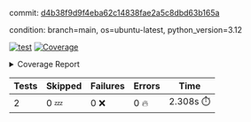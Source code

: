 commit: [d4b38f9d9f4eba62c14838fae2a5c8dbd63b165a](https://github.com/rcmdnk/boto3-session/tree/d4b38f9d9f4eba62c14838fae2a5c8dbd63b165a)

condition: branch=main, os=ubuntu-latest, python_version=3.12

[![test](https://github.com/rcmdnk/boto3-session/actions/workflows/test.yml/badge.svg)](https://github.com/rcmdnk/boto3-session/actions/runs/13381652501)
<a href="https://github.com/rcmdnk/boto3-session/blob/d4b38f9d9f4eba62c14838fae2a5c8dbd63b165a/README.md"><img alt="Coverage" src="https://img.shields.io/badge/Coverage-47%25-orange.svg" /></a><details><summary>Coverage Report </summary><table><tr><th>File</th><th>Stmts</th><th>Miss</th><th>Cover</th><th>Missing</th></tr><tbody><tr><td colspan="5"><b>src/boto3_session</b></td></tr><tr><td>&nbsp; &nbsp;<a href="https://github.com/rcmdnk/boto3-session/blob/d4b38f9d9f4eba62c14838fae2a5c8dbd63b165a/src/boto3_session/session.py">session.py</a></td><td>59</td><td>34</td><td>42%</td><td><a href="https://github.com/rcmdnk/boto3-session/blob/d4b38f9d9f4eba62c14838fae2a5c8dbd63b165a/src/boto3_session/session.py#L15-L18">15&ndash;18</a>, <a href="https://github.com/rcmdnk/boto3-session/blob/d4b38f9d9f4eba62c14838fae2a5c8dbd63b165a/src/boto3_session/session.py#L60">60</a>, <a href="https://github.com/rcmdnk/boto3-session/blob/d4b38f9d9f4eba62c14838fae2a5c8dbd63b165a/src/boto3_session/session.py#L68-L70">68&ndash;70</a>, <a href="https://github.com/rcmdnk/boto3-session/blob/d4b38f9d9f4eba62c14838fae2a5c8dbd63b165a/src/boto3_session/session.py#L73-L97">73&ndash;97</a>, <a href="https://github.com/rcmdnk/boto3-session/blob/d4b38f9d9f4eba62c14838fae2a5c8dbd63b165a/src/boto3_session/session.py#L100-L122">100&ndash;122</a>, <a href="https://github.com/rcmdnk/boto3-session/blob/d4b38f9d9f4eba62c14838fae2a5c8dbd63b165a/src/boto3_session/session.py#L125-L129">125&ndash;129</a>, <a href="https://github.com/rcmdnk/boto3-session/blob/d4b38f9d9f4eba62c14838fae2a5c8dbd63b165a/src/boto3_session/session.py#L132-L133">132&ndash;133</a>, <a href="https://github.com/rcmdnk/boto3-session/blob/d4b38f9d9f4eba62c14838fae2a5c8dbd63b165a/src/boto3_session/session.py#L136-L137">136&ndash;137</a></td></tr><tr><td><b>TOTAL</b></td><td><b>64</b></td><td><b>34</b></td><td><b>47%</b></td><td>&nbsp;</td></tr></tbody></table></details>

| Tests | Skipped | Failures | Errors | Time |
| ----- | ------- | -------- | -------- | ------------------ |
| 2 | 0 :zzz: | 0 :x: | 0 :fire: | 2.308s :stopwatch: |

